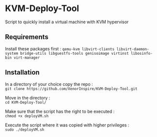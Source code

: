 # KVM-Deploy-Tool

Script to quickly install a virtual machine with KVM hypervisor

## Requirements

Install these packages first :
`qemu-kvm libvirt-clients libvirt-daemon-system bridge-utils libguestfs-tools genisoimage virtinst libosinfo-bin virt-manager`

## Installation

In a directory of your choice copy the repo :  
`git clone https://github.com/XenorInspire/KVM-Deploy-Tool.git`  

Move in the directory :  
`cd KVM-Deploy-Tool/`

Make sure that the script has the right to be executed :  
`chmod +x deployVM.sh`

Execute the script where it was copied with higher privileges :  
`sudo ./deployVM.sh`
